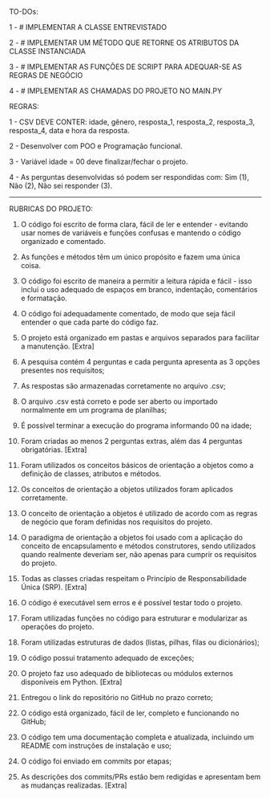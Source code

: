 TO-DOs:

1 - # IMPLEMENTAR A CLASSE ENTREVISTADO

2 - # IMPLEMENTAR UM MÉTODO QUE RETORNE OS ATRIBUTOS DA CLASSE INSTANCIADA

3 - # IMPLEMENTAR AS FUNÇÕES DE SCRIPT PARA ADEQUAR-SE AS REGRAS DE NEGÓCIO

4 - # IMPLEMENTAR AS CHAMADAS DO PROJETO NO MAIN.PY

REGRAS:

1 - CSV DEVE CONTER: idade, gênero, resposta_1, resposta_2, resposta_3, resposta_4, data e hora da resposta.

2 - Desenvolver com POO e Programação funcional.

3 - Variável idade = 00 deve finalizar/fechar o projeto.

4 - As perguntas desenvolvidas só podem ser respondidas com: Sim (1), Não (2), Não sei responder (3).




--------------------------------------------------------------------------------------------------------------------------------------------------------------

RUBRICAS DO PROJETO:
1. O código foi escrito de forma clara, fácil de ler e entender - evitando usar nomes de variáveis e funções confusas e mantendo o código organizado e comentado.
2. As funções e métodos têm um único propósito e fazem uma única coisa.
3. O código foi escrito de maneira a permitir a leitura rápida e fácil - isso inclui o uso adequado de espaços em branco, indentação, comentários e formatação.
4. O código foi adequadamente comentado, de modo que seja fácil entender o que cada parte do código faz.
5. O projeto está organizado em pastas e arquivos separados para facilitar a manutenção. [Extra]

6. A pesquisa contém 4 perguntas e cada pergunta apresenta as 3 opções presentes nos requisitos;
7. As respostas são armazenadas corretamente no arquivo .csv;
8. O arquivo .csv está correto e pode ser aberto ou importado normalmente em um programa de planilhas;
9. É possível terminar a execução do programa informando 00 na idade;
10. Foram criadas ao menos 2 perguntas extras, além das 4 perguntas
obrigatórias. [Extra]

11. Foram utilizados os conceitos básicos de orientação a objetos como a definição de classes, atributos e métodos.
12. Os conceitos de orientação a objetos utilizados foram aplicados corretamente.
13. O conceito de orientação a objetos é utilizado de acordo com as regras de negócio que foram definidas nos requisitos do projeto.
14. O paradigma de orientação a objetos foi usado com a aplicação do conceito de encapsulamento e métodos construtores, sendo utilizados quando realmente
deveriam ser, não apenas para cumprir os requisitos do projeto.
15. Todas as classes criadas respeitam o Princípio de Responsabilidade Única (SRP). [Extra]

16. O código é executável sem erros e é possível testar todo o projeto.
17. Foram utilizadas funções no código para estruturar e modularizar as operações do projeto.
18. Foram utilizadas estruturas de dados (listas, pilhas, filas ou dicionários);
19. O código possui tratamento adequado de exceções;
20. O projeto faz uso adequado de bibliotecas ou módulos externos disponíveis em Python. [Extra]

21. Entregou o link do repositório no GitHub no prazo correto;
22. O código está organizado, fácil de ler, completo e funcionando no GitHub;
23. O código tem uma documentação completa e atualizada, incluindo um README com instruções de instalação e uso;
24. O código foi enviado em commits por etapas;
25. As descrições dos commits/PRs estão bem redigidas e apresentam bem as mudanças realizadas. [Extra]
